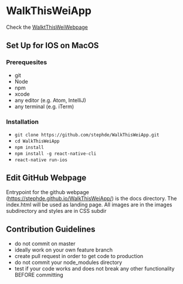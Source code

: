 # WalkThisWeiApp

Check the [WalktThisWeiWebpage](https://stephde.github.io/WalkThisWeiApp/)

## Set Up for IOS on MacOS

### Prerequesites
* git
* Node
* npm
* xcode
* any editor (e.g. Atom, IntelliJ)
* any terminal (e.g. iTerm)

### Installation
- `git clone https://github.com/stephde/WalkThisWeiApp.git`
- `cd WalkThisWeiApp`
- `npm install`
- `npm install -g react-native-cli`
- `react-native run-ios`

## Edit GitHub Webpage
Entrypoint for the github webpage (https://stephde.github.io/WalkThisWeiApp/)
is the docs directory. The index.html will be used as landing page.
All images are in the images subdirectory and styles are in CSS subdir

## Contribution Guidelines
- do not commit on master
- ideally work on your own feature branch
- create pull request in order to get code to production
- do not commit your node_modules directory
- test if your code works and does not break any other functionality BEFORE committing